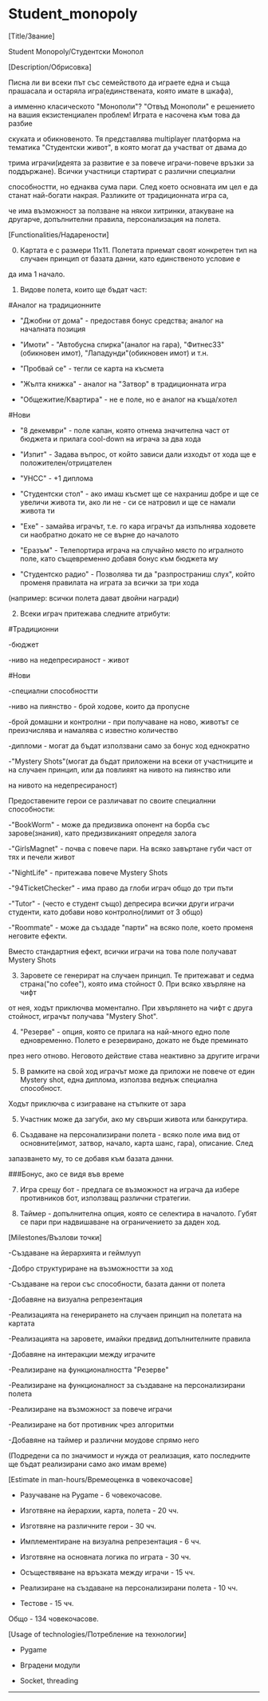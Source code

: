 # Student_monopoly

[Title/Звание]

Student Monopoly/Студентски Монопол


[Description/Обрисовка]

Писна ли ви всеки път със семейството да играете една и съща прашасала и остаряла игра(единствената, която имате в шкафа),

а имменно класическото "Монополи"? "Отвъд Монополи" е решението на вашия екзистенциален проблем! Играта е насочена към това да разбие

скуката и обикновеното. Тя представлява multiplayer платформа на тематика "Студентски живот", в която могат да участват от двама до 

трима играчи(идеята за развитие е за повече играчи-повече връзки за поддържане). Всички участници стартират с различни специални

способностти, но еднаква сума пари. След което основната им цел е да станат най-богати накрая. Разликите от традиционната игра са,

че има възможност за ползване на някои хитринки, атакуване на другарче, допълнителни правила, персонализация на полета. 


[Functionalities/Надарености]

0. Картата е с размери 11x11. Полетата приемат своят конкретен тип на случаен принцип от базата данни, като единственото условие е 

да има 1 начало.


1. Видове полета, които ще бъдат част:

#Аналог на традиционните

- "Джобни от дома" - предоставя бонус средства; аналог на началната позиция

- "Имоти" - "Автобусна спирка"(аналог на гара), "Фитнес33"(обикновен имот), "Лападунди"(обикновен имот) и т.н.

- "Пробвай се" - тегли се карта на късмета

- "Жълта книжка" - аналог на "Затвор" в традиционната игра

- "Общежитие/Квартира" - не е поле, но е аналог на къща/хотел


#Нови

- "8 декември" - поле капан, която отнема значителна част от бюджета и прилага cool-down на играча за два хода

- "Изпит" - Задава въпрос, от който зависи дали изходът от хода ще е положителен/отрицателен

- "УНСС" - +1 диплома

- "Студентски стол" - ако имаш късмет ще се нахраниш добре и ще се увеличи живота ти, ако ли не - си се натровил и ще се намали живота ти

- "Exe" - замайва играчът, т.е. го кара играчът да изпълнява ходовете си наобратно докато не се върне до началото

- "Еразъм" - Телепортира играча на случайно място по игралното поле, като същевременно добавя бонус към бюджета му

- "Студентско радио" - Позволява ти да "разпространиш слух", който променя правилата на играта за всички за три хода

(например: всички полета дават двойни награди)


2. Всеки играч притежава следните атрибути:

#Традиционни

-бюджет

-ниво на недепресираност - живот


#Нови

-специални способностти

-ниво на пиянство - брой ходове, които да пропусне

-брой домашни и контролни - при получаване на ново, животът се преизчислява и намалява с известно количество

-дипломи - могат да бъдат използвани само за бонус ход еднократно

-"Mystery Shots"(могат да бъдат приложени на всеки от участниците и на случаен принцип, или да повлияят на нивото на пиянство или

на нивото на недепресираност)


Предоставените герои се различават по своите специалнни способности:

-"BookWorm" - може да предизвика опонент на борба със зарове(знания), като предизвиканият определя залога

-"GirlsMagnet" - почва с повече пари. На всяко завъртане губи част от тях и печели живот

-"NightLife" - притежава повече Mystery Shots

-"94TicketChecker" - има право да глоби играч общо до три пъти

-"Tutor" - (често е студент също) депресира всички други играчи студенти, като добави ново контролно(лимит от 3 общо)

-"Roommate" -  може да създаде "парти" на всяко поле, което променя неговите ефекти. 

Вместо стандартния ефект, всички играчи на това поле получават Mystery Shots


3. Заровете се генерират на случаен принцип. Те притежават и седма страна("no cofee"), която има стойност 0. При всяко хвърляне на чифт

от нея, ходът приключва моментално. При хвърлянето на чифт с друга стойност, играчът получава "Mystery Shot".


4. "Резерве" - опция, която се прилага на най-много едно поле едновременно. Полето е резервирано, докато не бъде преминато 

през него отново. Неговото действие става неактивно за другите играчи


5. В рамките на свой ход играчът може да приложи не повече от един Mystery shot, една диплома, използва веднъж специална способност. 

Ходът приключва с изиграване на стъпките от зара


5. Участник може да загуби, ако му свърши живота или банкрутира.


6. Създаване на персонализирани полета - всяко поле има вид от основните(имот, затвор, начало, карта шанс, гара), описание. След 

запазването му, то се добавя към базата данни.


###Бонус, ако се видя във време


7. Игра срещу бот - предлага се възможност на играча да избере противников бот, използващ различни стратегии.


8. Таймер - допълнителна опция, която се селектира в началото. Губят се пари при надвишаване на ограничението за даден ход. 


[Milestones/Възлови точки]

-Създаване на йерархията и геймлууп

-Добро структуриране на възможностти за ход

-Създаване на герои със способности, базата данни от полета

-Добавяне на визуална репрезентация

-Реализацията на генерирането на случаен принцип на полетата на картата

-Реализацията на заровете, имайки предвид допълнителните правила

-Добавяне на интеракции между играчите

-Реализиране на функционалността "Резерве"

-Реализиране на функционалност за създаване на персонализирани полета

-Реализиране на възможност за повече играчи

-Реализиране на бот противник чрез алгоритми

-Добавяне на таймер и различни моудове спрямо него

(Подредени са по значимост и нужда от реализация, като последните ще бъдат реализирани само ако имам време)


[Estimate in man-hours/Времеоценка в човекочасове]

- Разучаване на Pygame - 6 човекочасове.

- Изготвяне на йерархии, карта, полета - 20 чч.

- Изготвяне на различните герои - 30 чч.

- Имплементиране на визуална репрезентация - 6 чч.

- Изготвяне на основната логика по играта - 30 чч.

- Осъществяване на връзката между играчи - 15 чч.

- Реализиране на създаване на персонализирани полета - 10 чч.

- Тестове - 15 чч.

Общо - 134 човекочасове.


[Usage of technologies/Потребление на технологии]

- Pygame

- Вградени модули

- Socket, threading


------------------------------------------------------------------------------------------------------------------------
